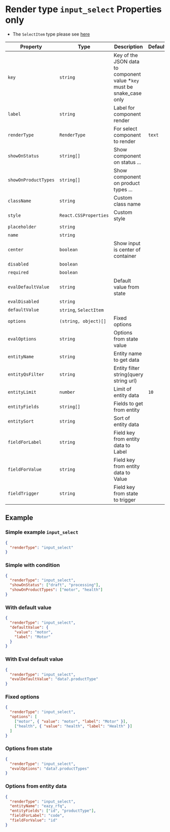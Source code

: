 # Render type `input_select` Properties only

- The `SelectItem` type please see [here](../README.md)

| Property             | Type                   | Description                                                             | Default | Required | Example                   |
| -------------------- | ---------------------- | ----------------------------------------------------------------------- | ------- | -------- | ------------------------- |
| `key`                | `string`               | Key of the JSON data to component value \*`key` must be snake_case only |         | Yes      | `agent.first_name`        |
| `label`              | `string`               | Label for component render                                              |         | Yes      |                           |
| `renderType`         | `RenderType`           | For select component to render                                          | `text`  | No       |                           |
| `showOnStatus`       | `string[]`             | Show component on status ...                                            |         | No       | `['draft', 'submit']`     |
| `showOnProductTypes` | `string[]`             | Show component on product types ...                                     |         | No       | `['motor', 'health']`     |
| `className`          | `string`               | Custom class name                                                       |         | No       | `text-primary`            |
| `style`              | `React.CSSProperties`  | Custom style                                                            |         | No       | `{ color: 'red' }`        |
| `placeholder`        | `string`               |                                                                         |         | No       |                           |
| `name`               | `string`               |                                                                         |         | No       |                           |
| `center`             | `boolean`              | Show input is center of container                                       |         | No       |                           |
| `disabled`           | `boolean`              |                                                                         |         | No       |                           |
| `required`           | `boolean`              |                                                                         |         | No       |                           |
| `evalDefaultValue`   | `string`               | Default value from state                                                |         | No       |                           |
| `evalDisabled`       | `string`               |                                                                         |         | No       |                           |
| `defaultValue`       | `string`, `SelectItem` |                                                                         |         | No       |                           |
| `options`            | `(string, object)[]`   | Fixed options                                                           |         | No       |                           |
| `evalOptions`        | `string`               | Options from state value                                                |         | No       |                           |
| `entityName`         | `string`               | Entity name to get data                                                 |         | Yes      | `eazy_rfq`                |
| `entityQsFilter`     | `string`               | Entity filter string(query string url)                                  |         | No       | `$and[0][rfq][$in]=${id}` |
| `entityLimit`        | `number`               | Limit of entity data                                                    | `10`    | No       |                           |
| `entityFields`       | `string[]`             | Fields to get from entity                                               |         | No       |                           |
| `entitySort`         | `string`               | Sort of entity data                                                     |         | No       |                           |
| `fieldForLabel`      | `string`               | Field key from entity data to Label                                     |         | No       |                           |
| `fieldForValue`      | `string`               | Field key from entity data to Value                                     |         | No       |                           |
| `fieldTrigger`       | `string`               | Field key from state to trigger                                         |         | No       |                           |

## Example

### Simple example `input_select`

```json
{
  "renderType": "input_select"
}
```

### Simple with condition

```json
{
  "renderType": "input_select",
  "showOnStatus": ["draft", "processing"],
  "showOnProductTypes": ["motor", "health"]
}
```

### With default value

```json
{
  "renderType": "input_select",
  "defaultValue": {
    "value": "motor",
    "label": "Motor"
  }
}
```

### With Eval default value

```json
{
  "renderType": "input_select",
  "evalDefaultValue": "data?.productType"
}
```

### Fixed options

```json
{
  "renderType": "input_select",
  "options": [
    ["motor", { "value": "motor", "label": "Motor" }],
    ["health", { "value": "health", "label": "Health" }]
  ]
}
```

### Options from state

```json
{
  "renderType": "input_select",
  "evalOptions": "data?.productTypes"
}
```

### Options from entity data

```json
{
  "renderType": "input_select",
  "entityName": "eazy_rfq",
  "entityFields": ["id", "productType"],
  "fieldForLabel": "code",
  "fieldForValue": "id"
}
```

